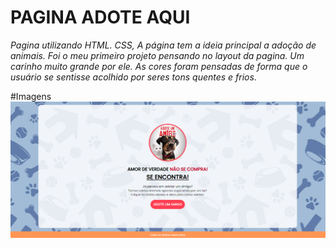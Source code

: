 # PAGINA ADOTE AQUI
*Pagina utilizando HTML. CSS, A página tem a ideia principal a adoção de animais. Foi o meu primeiro projeto
pensando no layout da pagina. Um carinho muito grande por ele. As cores foram pensadas de forma que 
o usuário se sentisse acolhido por seres tons quentes e frios.* 

#Imagens
<img src="./ASSETS/PaginaInicial.png">

